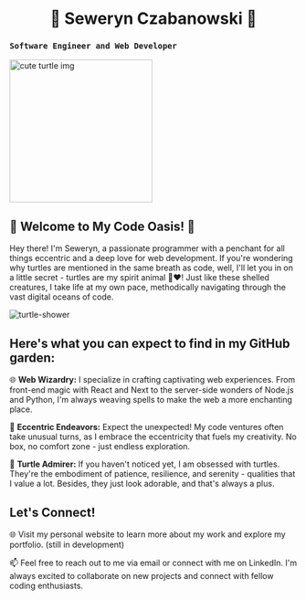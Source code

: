 <h1 align="center">🐢 Seweryn Czabanowski 🐢</h1>

<h3><code>Software Engineer and Web Developer</code></h3>
<img src="https://github.com/PaperTurtle/PaperTurtle/assets/68080844/fed27094-b9f3-4364-b09f-bada8694819d" alt="cute turtle img" width="250px" height="250px"/>

## 🐢 Welcome to My Code Oasis! 🚀

Hey there! I'm Seweryn, a passionate programmer with a penchant for all things eccentric and a deep love for web development. If you're wondering why turtles are mentioned in the same breath as code, well, I'll let you in on a little secret - turtles are my spirit animal 🐢❤️! Just like these shelled creatures, I take life at my own pace, methodically navigating through the vast digital oceans of code.

![turtle-shower](https://github.com/PaperTurtle/PaperTurtle/assets/68080844/caf5f508-5927-4343-a80b-40ee11a23df6)

## Here's what you can expect to find in my GitHub garden:

🌐 **Web Wizardry:** I specialize in crafting captivating web experiences. From front-end magic with React and Next to the server-side wonders of Node.js and Python, I'm always weaving spells to make the web a more enchanting place.

🚀 **Eccentric Endeavors:** Expect the unexpected! My code ventures often take unusual turns, as I embrace the eccentricity that fuels my creativity. No box, no comfort zone - just endless exploration.

🐢 **Turtle Admirer:** If you haven't noticed yet, I am obsessed with turtles. They're the embodiment of patience, resilience, and serenity - qualities that I value a lot. Besides, they just look adorable, and that's always a plus.

## Let's Connect!

🌐 Visit my personal website to learn more about my work and explore my portfolio. (still in development)

📫 Feel free to reach out to me via email or connect with me on LinkedIn. I'm always excited to collaborate on new projects and connect with fellow coding enthusiasts.
